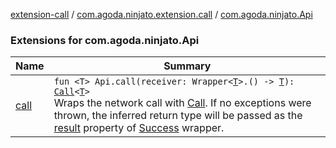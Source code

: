 [extension-call](../../index.md) / [com.agoda.ninjato.extension.call](../index.md) / [com.agoda.ninjato.Api](./index.md)

### Extensions for com.agoda.ninjato.Api

| Name | Summary |
|---|---|
| [call](call.md) | `fun <T> Api.call(receiver: Wrapper<`[`T`](call.md#T)`>.() -> `[`T`](call.md#T)`): `[`Call`](../-call/index.md)`<`[`T`](call.md#T)`>`<br>Wraps the network call with [Call](../-call/index.md). If no exceptions were thrown, the inferred return type will be passed as the [result](../-call/-success/result.md) property of [Success](../-call/-success/index.md) wrapper. |
